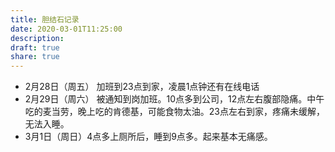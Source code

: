 ```yaml
---
title: 胆结石记录
date: 2020-03-01T11:25:00
description: 
draft: true
share: true
---
```


- 2月28日（周五） 加班到23点到家，凌晨1点钟还有在线电话
- 2月29日（周六） 被通知到岗加班。10点多到公司，12点左右腹部隐痛。中午吃的麦当劳，晚上吃的肯德基，可能食物太油。23点左右到家，疼痛未缓解，无法入睡。
- 3月1日（周日）4点多上厕所后，睡到9点多。起来基本无痛感。
